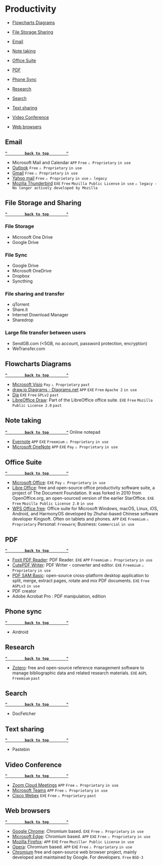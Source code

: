 # Productivity


- [Flowcharts Diagrams](#flowcharts-diagrams)
- [File Storage Sharing](#file-storage-and-sharing)

- [Email](#email)
- [Note taking](#note-taking)
- [Office Suite](#office-suite)
- [PDF](#pdf)
- [Phone Sync](#phone-sync)
- [Research](#research)
- [Search](#search)
- [Text sharing](#text-sharing)
- [Video Conference](#video-conference)
- [Web browsers](#web-browsers)

## Email ##
**[`^        back to top        ^`](#)**
- Microsoft Mail and Calendar `APP` `Free` `⚠ Proprietary` `in use`
- [Outlook](https://login.live.com) `Free` `⚠ Proprietary` `in use`
- [Gmail](https://mail.google.com) `Free` `⚠ Proprietary` `in use`
- [Yahoo mail](https://mail.yahoo.com) `Free` `⚠ Proprietary` `in use` `⚠ legacy`
- [Mozilla Thunderbird](https://www.thunderbird.net/) `EXE` `Free` `Mozilla Public License` `in use` `⚠ legacy - No longer actively developed by Mozilla`

## File Storage and Sharing ##
**[`^        back to top        ^`](#)**

### File Storage ###
- Microsoft One Drive
- Google Drive

### File Sync ###
- Google Drive
- Microsoft OneDrive
- Dropbox
- Syncthing

### File sharing and transfer ###
- qTorrent
- Share.it
- Internet Download Manager
- Sharedrop

### Large file transfer between users ###
- SendGB.com (<5GB, no account, password protection, encryption)
- WeTransfer.com

## Flowcharts Diagrams ##
**[`^        back to top        ^`](#)**
- [Microsoft Visio](https://www.microsoft.com/en-ww/microsoft-365/visio/flowchart-software) `Pay` `⚠ Proprietary` `past`
- [draw.io Diagrams - Diagrams.net](https://app.diagrams.net/) `APP` `EXE` `Free` `Apache 2` `in use`
- [Dia](http://dia-installer.de/) `EXE` `Free` `GPLv2` `past`
- [LibreOffice Draw](): Part of the LibreOffice office suite. `EXE` `Free` `Mozilla Public License 2.0` `past`

## Note taking ##
**[`^        back to top        ^`](#)**
Online notepad
- [Evernote](https://evernote.com/) `APP` `EXE` `Freemium` `⚠ Proprietary`  `in use`
- [Microsoft OneNote](https://www.microsoft.com/en-us/microsoft-365/onenote/digital-note-taking-app) `APP` `EXE` `Pay` `⚠ Proprietary` `in use`

## Office Suite ##
**[`^        back to top        ^`](#)**
- [Microsoft Office](https://www.office.com/): `EXE` `Pay` `⚠ Proprietary` `in use`
- [Libre Office](https://www.libreoffice.org/): free and open-source office productivity software suite, a project of The Document Foundation. It was forked in 2010 from OpenOffice.org, an open-sourced version of the earlier StarOffice. `EXE` `Free` `Mozilla Public License 2.0` `in use`
- [WPS Office free](https://www.wps.com/): Office suite for Microsoft Windows, macOS, Linux, iOS, Android, and HarmonyOS developed by Zhuhai-based Chinese software developer Kingsoft. Often on tablets and phones. `APP` `EXE` `Freemium` `⚠ Proprietary` Personal: `Freeware`; Business: `Commercial` `in use`

## PDF ##
**[`^        back to top        ^`](#)**
- [Foxit PDF Reader](https://www.foxit.com/pdf-reader/): PDF Reader. `EXE` `APP` `Freemium` `⚠ Proprietary` `in use`
- [CutePDF Writer](https://www.cutepdf.com/products/cutepdf/writer.asp): PDF Writer - converter and editor. `EXE` `Freemium` `⚠ Proprietary` `in use`
- [PDF SAM Basic](https://pdfsam.org/download-pdfsam-basic/): open-source cross-platform desktop application to split, merge, extract pages, rotate and mix PDF documents. `EXE` `Free` `AGPLv3` `in use`
- PDF creator
- Adobe Acrobat Pro : PDF manipulation, edition

## Phone sync ##
**[`^        back to top        ^`](#)**
- Airdroid

## Research ##
**[`^        back to top        ^`](#)**
- [Zotero](https://www.zotero.org/): free and open-source reference management software to manage bibliographic data and related research materials. `EXE` `AGPL` `Freemium` `past`

## Search ##
**[`^        back to top        ^`](#)**
- DocFetcher

## Text sharing ##
**[`^        back to top        ^`](#)**
- Pastebin

## Video Conference ##
**[`^        back to top        ^`](#)**
- [Zoom Cloud Meetings](https://apps.microsoft.com/store/detail/zoom-cloud-meetings/XP99J3KP4XZ4VV) `APP` `Free` `⚠ Proprietary` `in use`
- [Microsoft Teams](https://apps.microsoft.com/store/detail/microsoft-teams/XP8BT8DW290MPQ) `APP` `Free` `⚠ Proprietary` `in use`
- [Cisco Webex](https://www.webex.com/downloads.html) `EXE` `Free` `⚠ Proprietary` `past`

## Web browsers ##
**[`^        back to top        ^`](#)**
- [Google Chrome](https://www.google.com/chrome/): Chromium based. `EXE` `Free` `⚠ Proprietary` `in use`
- [Microsoft Edge](https://www.microsoft.com/en-us/edge): Chromium based. `APP` `EXE` `Free` `⚠ Proprietary` `in use`
- [Mozilla Firefox](https://www.mozilla.org/en-US/firefox/new/): `APP` `EXE` `Free` `Mozillar Public License` `in use`
- [Opera](https://www.opera.com/): Chromium based. `APP` `EXE` `Free` `⚠ Proprietary` `in use`
- [Chromium](https://www.chromium.org/) free and open-source web browser project, mainly developed and maintained by Google. For developers. `Free` `BSD-3`

